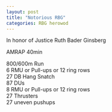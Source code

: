 ```yaml
---
layout: post
title: "Notorious RBG"
categories: RBG herowod
---
```

In honor of Justice Ruth Bader Ginsberg

AMRAP 40min

800/600m Run<br>
6 RMU or Pull-ups or 12 ring rows<br>
27 DB Hang Snatch<br>
87 DUs<br>
8 RMU or Pull-ups or 12 ring rows<br>
27 Thrusters<br>
27 uneven pushups<br>
<!--snippet-->